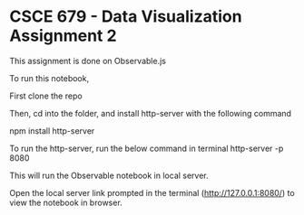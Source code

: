# CSCE 679 - Data Visualization Assignment 2

This assignment is done on Observable.js

To run this notebook, 

First clone the repo

Then, cd into the folder, and install http-server with the following command 

npm install http-server 

To run the http-server, run the below command in terminal 
http-server -p 8080

This will run the Observable notebook in local server. 

Open the local server link prompted in the terminal (http://127.0.0.1:8080/) to view the notebook in browser.
